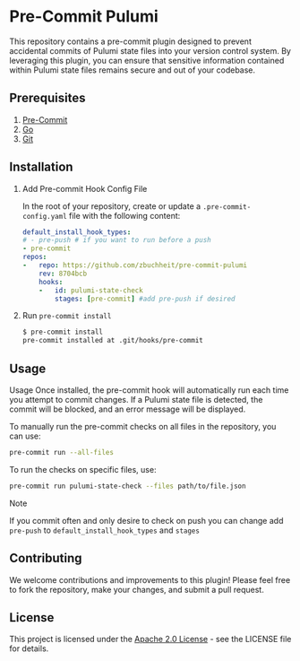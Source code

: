 # Pre-Commit Pulumi

This repository contains a pre-commit plugin designed to prevent accidental commits of Pulumi state files into your version control system. By leveraging this plugin, you can ensure that sensitive information contained within Pulumi state files remains secure and out of your codebase.

## Prerequisites

1. [Pre-Commit](https://pre-commit.com/)
1. [Go](https://go.dev/)
1. [Git](https://git-scm.com/)

## Installation

1. Add Pre-commit Hook Config File

    In the root of your repository, create or update a `.pre-commit-config.yaml` file with the following content:

    ```yaml
    default_install_hook_types: 
    # - pre-push # if you want to run before a push
    - pre-commit
    repos:
    -   repo: https://github.com/zbuchheit/pre-commit-pulumi
        rev: 8704bcb
        hooks:
        -   id: pulumi-state-check
            stages: [pre-commit] #add pre-push if desired
    ```

1. Run `pre-commit install`
    ```bash
    $ pre-commit install
    pre-commit installed at .git/hooks/pre-commit
    ```

## Usage

Usage
Once installed, the pre-commit hook will automatically run each time you attempt to commit changes. If a Pulumi state file is detected, the commit will be blocked, and an error message will be displayed.

To manually run the pre-commit checks on all files in the repository, you can use:

```zsh
pre-commit run --all-files
```
To run the checks on specific files, use:
```zsh
pre-commit run pulumi-state-check --files path/to/file.json
```

> [!NOTE] 
> If you commit often and only desire to check on push you can change add `pre-push` to `default_install_hook_types` and `stages`

## Contributing

We welcome contributions and improvements to this plugin! Please feel free to fork the repository, make your changes, and submit a pull request.

## License

This project is licensed under the [Apache 2.0 License](LICENSE) - see the LICENSE file for details.

